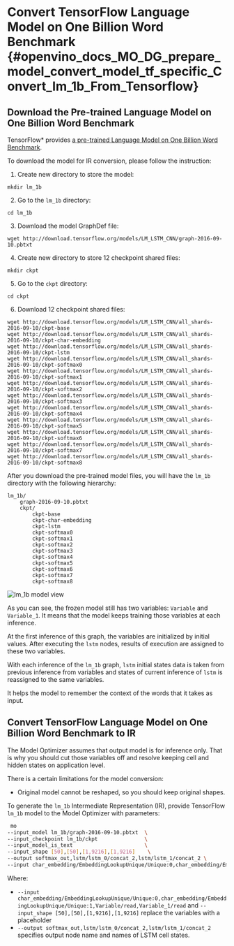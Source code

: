 # Convert TensorFlow Language Model on One Billion Word Benchmark {#openvino_docs_MO_DG_prepare_model_convert_model_tf_specific_Convert_lm_1b_From_Tensorflow}

## Download the Pre-trained Language Model on One Billion Word Benchmark

TensorFlow* provides [a pre-trained Language Model on One Billion Word Benchmark](https://github.com/tensorflow/models/tree/r2.3.0/research/lm_1b).

To download the model for IR conversion, please follow the instruction:
1. Create new directory to store the model:
```shell
mkdir lm_1b
```
2. Go to the `lm_1b` directory:
```shell
cd lm_1b
```
3. Download the model GraphDef file:
```
wget http://download.tensorflow.org/models/LM_LSTM_CNN/graph-2016-09-10.pbtxt
```
4. Create new directory to store 12 checkpoint shared files:
```shell
mkdir ckpt
```
5. Go to the `ckpt` directory:
```shell
cd ckpt
```
6. Download 12 checkpoint shared files:
```
wget http://download.tensorflow.org/models/LM_LSTM_CNN/all_shards-2016-09-10/ckpt-base
wget http://download.tensorflow.org/models/LM_LSTM_CNN/all_shards-2016-09-10/ckpt-char-embedding
wget http://download.tensorflow.org/models/LM_LSTM_CNN/all_shards-2016-09-10/ckpt-lstm
wget http://download.tensorflow.org/models/LM_LSTM_CNN/all_shards-2016-09-10/ckpt-softmax0
wget http://download.tensorflow.org/models/LM_LSTM_CNN/all_shards-2016-09-10/ckpt-softmax1
wget http://download.tensorflow.org/models/LM_LSTM_CNN/all_shards-2016-09-10/ckpt-softmax2
wget http://download.tensorflow.org/models/LM_LSTM_CNN/all_shards-2016-09-10/ckpt-softmax3
wget http://download.tensorflow.org/models/LM_LSTM_CNN/all_shards-2016-09-10/ckpt-softmax4
wget http://download.tensorflow.org/models/LM_LSTM_CNN/all_shards-2016-09-10/ckpt-softmax5
wget http://download.tensorflow.org/models/LM_LSTM_CNN/all_shards-2016-09-10/ckpt-softmax6
wget http://download.tensorflow.org/models/LM_LSTM_CNN/all_shards-2016-09-10/ckpt-softmax7
wget http://download.tensorflow.org/models/LM_LSTM_CNN/all_shards-2016-09-10/ckpt-softmax8
```

After you download the pre-trained model files, you will have the `lm_1b` directory with the following hierarchy:

```
lm_1b/
    graph-2016-09-10.pbtxt
    ckpt/
        ckpt-base
        ckpt-char-embedding
        ckpt-lstm
        ckpt-softmax0
        ckpt-softmax1
        ckpt-softmax2
        ckpt-softmax3
        ckpt-softmax4
        ckpt-softmax5
        ckpt-softmax6
        ckpt-softmax7
        ckpt-softmax8
```


![lm_1b model view](../../../img/lm_1b.png)

As you can see, the frozen model still has two variables: `Variable` and `Variable_1`.
It means that the model keeps training those variables at each inference.

At the first inference of this graph, the variables are initialized by initial values.
After executing the `lstm` nodes, results of execution are assigned to these two variables.

With each inference of the `lm_1b` graph, `lstm` initial states data is taken from previous inference
from variables and states of current inference of `lstm` is reassigned to the same variables.

It helps the model to remember the context of the words that it takes as input.

## Convert TensorFlow Language Model on One Billion Word Benchmark to IR

The Model Optimizer assumes that output model is for inference only.
That is why you should cut those variables off and resolve keeping cell and hidden states on application level.

There is a certain limitations for the model conversion:
- Original model cannot be reshaped, so you should keep original shapes.

To generate the `lm_1b` Intermediate Representation (IR), provide TensorFlow `lm_1b` model to the
Model Optimizer with parameters:
```sh
 mo
--input_model lm_1b/graph-2016-09-10.pbtxt  \
--input_checkpoint lm_1b/ckpt               \
--input_model_is_text                       \
--input_shape [50],[50],[1,9216],[1,9216]    \
--output softmax_out,lstm/lstm_0/concat_2,lstm/lstm_1/concat_2 \
--input char_embedding/EmbeddingLookupUnique/Unique:0,char_embedding/EmbeddingLookupUnique/Unique:1,Variable/read,Variable_1/read
```

Where:
* `--input char_embedding/EmbeddingLookupUnique/Unique:0,char_embedding/EmbeddingLookupUnique/Unique:1,Variable/read,Variable_1/read`
 and `--input_shape [50],[50],[1,9216],[1,9216]` replace the variables with a placeholder
* `--output softmax_out,lstm/lstm_0/concat_2,lstm/lstm_1/concat_2` specifies output node name and names of LSTM cell states.
